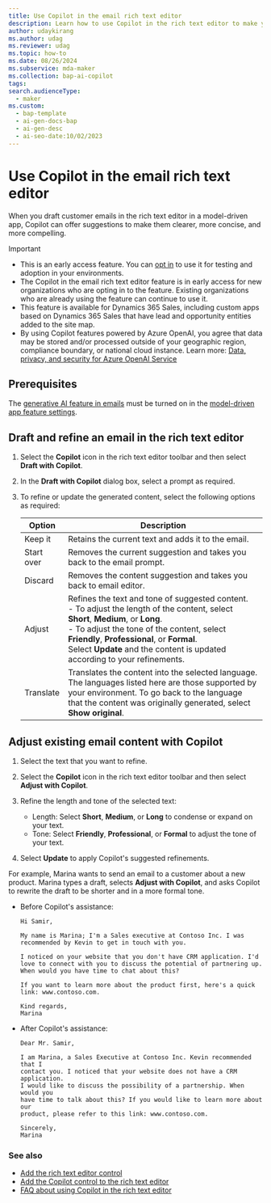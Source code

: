 ```yaml
---
title: Use Copilot in the email rich text editor
description: Learn how to use Copilot in the rich text editor to make your customer emails clearer, shorter, and more compelling.
author: udaykirang
ms.author: udag
ms.reviewer: udag
ms.topic: how-to
ms.date: 08/26/2024
ms.subservice: mda-maker
ms.collection: bap-ai-copilot
tags:
search.audienceType:
  - maker
ms.custom:
  - bap-template
  - ai-gen-docs-bap
  - ai-gen-desc
  - ai-seo-date:10/02/2023
---
```


# Use Copilot in the email rich text editor 

When you draft customer emails in the rich text editor in a model-driven app, Copilot can offer suggestions to make them clearer, more concise, and more compelling.

> [!IMPORTANT]
>
>- This is an early access feature. You can [opt in](/power-platform/admin/opt-in-early-access-updates) to use it for testing and adoption in your environments.
>- The Copilot in the email rich text editor feature is in early access for new organizations who are opting in to the feature. Existing organizations who are already using the feature can continue to use it.  
>- This feature is available for Dynamics 365 Sales, including custom apps based on Dynamics 365 Sales that have lead and opportunity entities added to the site map.
>- By using Copilot features powered by Azure OpenAI, you agree that data may be stored and/or processed outside of your geographic region, compliance boundary, or national cloud instance. Learn more: [Data, privacy, and security for Azure OpenAI Service](/legal/cognitive-services/openai/data-privacy#preventing-abuse-and-harmful-content-generation)

## Prerequisites

The [generative AI feature in emails](/power-platform/admin/settings-features#ai-suggestions-for-email-content) must be turned on in the [model-driven app feature settings](/power-platform/admin/settings-features).

## Draft and refine an email in the rich text editor

1. Select the **Copilot** icon in the rich text editor toolbar and then select **Draft with Copilot**.  
1. In the **Draft with Copilot** dialog box, select a prompt as required.  
1. To refine or update the generated content, select the following options as required:  

    | Option | Description |
    |--------|-------------|
    | Keep it | Retains the current text and adds it to the email. |
    | Start over| Removes the current suggestion and takes you back to the email prompt. |
    | Discard | Removes the content suggestion and takes you back to email editor. |
    | Adjust | Refines the text and tone of suggested content. <br>- To adjust the length of the content, select **Short**, **Medium**, or **Long**.<br>- To adjust the tone of the content, select **Friendly**, **Professional**, or **Formal**.<br> Select **Update** and the content is updated according to your refinements. |
    | Translate | Translates the content into the selected language. The languages listed here are those supported by your environment. To go back to the language that the content was originally generated, select **Show original**.  |

## Adjust existing email content with Copilot

1. Select the text that you want to refine.
1. Select the **Copilot** icon in the rich text editor toolbar and then select **Adjust with Copilot**.  
1. Refine the length and tone of the selected text:

    - Length: Select **Short**, **Medium**, or **Long** to condense or expand on your text.
    - Tone: Select **Friendly**, **Professional**, or **Formal** to adjust the tone of your text.

1. Select **Update** to apply Copilot's suggested refinements.

For example, Marina wants to send an email to a customer about a new product. Marina types a draft, selects **Adjust with Copilot**, and asks Copilot to rewrite the draft to be shorter and in a more formal tone.

- Before Copilot's assistance:

  ```text
  Hi Samir,
  
  My name is Marina; I'm a Sales executive at Contoso Inc. I was 
  recommended by Kevin to get in touch with you.
  
  I noticed on your website that you don't have CRM application. I'd 
  love to connect with you to discuss the potential of partnering up. 
  When would you have time to chat about this?
  
  If you want to learn more about the product first, here's a quick 
  link: www.contoso.com.
  
  Kind regards,
  Marina
  ```

- After Copilot's assistance:

    ```text
    Dear Mr. Samir,

    I am Marina, a Sales Executive at Contoso Inc. Kevin recommended that I 
    contact you. I noticed that your website does not have a CRM application. 
    I would like to discuss the possibility of a partnership. When would you 
    have time to talk about this? If you would like to learn more about our 
    product, please refer to this link: www.contoso.com.

    Sincerely,
    Marina
    ```

### See also

- [Add the rich text editor control](../model-driven-apps/rich-text-editor-control.md)
- [Add the Copilot control to the rich text editor](../model-driven-apps/copilot-control.md)
- [FAQ about using Copilot in the rich text editor](../common/faqs-email-assist-rte.md)
